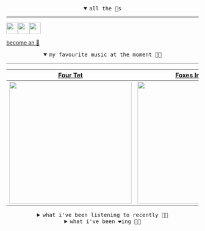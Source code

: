 <details open>

<summary align="center"><samp>all the 🥚s</samp></summary>
<hr />

<a href="https://github.com/pvinis"><img src="https://avatars0.githubusercontent.com/u/100233?s=90&v=4" width="30" height="30" /><a href="https://github.com/maxPugh"><img src="https://avatars2.githubusercontent.com/u/46350013?s=90&u=52a601eaa2d272b35477d096fe782ebf0a8a1f68&v=4" width="30" height="30" /><a href="https://github.com/bitttttten"><img src="https://avatars2.githubusercontent.com/u/19930241?s=90&u=2aef7cbf4a59d361894145c97676391ec46fea4d&v=4" width="30" height="30" />

<samp><a href="https://github.com/bitttttten/bitttttten/stargazers">become an 🥚</a></samp>

</details>

<details open>

<summary align="center"><samp>my favourite music at the moment 🎵🎶</samp></summary>
<hr />

<!-- toc -->

| [Four Tet](https://open.spotify.com/artist/7Eu1txygG6nJttLHbZdQOh)                                                                                               | [Foxes In Fiction](https://open.spotify.com/artist/3GSt4ZSP1wEtdbcTTbwjpW)                                                                                       | [Loke Rahbek](https://open.spotify.com/artist/6fiX1FdXGRLUMN8xvwfgpw)                                                                                            | [Alabaster DePlume](https://open.spotify.com/artist/3LfKt6bEMIfFIEryeai8Mm)                                                                                      |
| ---------------------------------------------------------------------------------------------------------------------------------------------------------------- | ---------------------------------------------------------------------------------------------------------------------------------------------------------------- | ---------------------------------------------------------------------------------------------------------------------------------------------------------------- | ---------------------------------------------------------------------------------------------------------------------------------------------------------------- |
| [<img src="https://i.scdn.co/image/f96458025a0640bf1d3c8f764a42ec21d4db1eae" width="320" height="auto">](https://open.spotify.com/artist/7Eu1txygG6nJttLHbZdQOh) | [<img src="https://i.scdn.co/image/bf62ae0b2e31f68694ca44e8d0ef33e51714a4f8" width="320" height="auto">](https://open.spotify.com/artist/3GSt4ZSP1wEtdbcTTbwjpW) | [<img src="https://i.scdn.co/image/d63ce5d3f8c23b4835a1bede506b0e6d3190b57b" width="320" height="auto">](https://open.spotify.com/artist/6fiX1FdXGRLUMN8xvwfgpw) | [<img src="https://i.scdn.co/image/8dcd7c992f677beb7e1e6140537a0c6fcf82f57f" width="320" height="auto">](https://open.spotify.com/artist/3LfKt6bEMIfFIEryeai8Mm) |

<!-- tocstop -->

</details>

<details>

<summary align="center"><samp>what i've been listening to recently 🎵🎶</samp></summary>
<hr />

<!-- toc -->

| [Session Add<br />Skee Mask](https://open.spotify.com/track/6hJGROg9R72r3INlStq3H9)                                                                             | [Poly<br />Daphni](https://open.spotify.com/track/70GeFg0Hy8uvIoujccyWgz)                                                                                       | [Retrace<br />Lusine](https://open.spotify.com/track/6zWPZbsXf0VURxOk8y5Cu6)                                                                                    | [Shells<br />Teebs](https://open.spotify.com/track/4xAl4GpHPNJLRC1I7eIxz0)                                                                                      |
| --------------------------------------------------------------------------------------------------------------------------------------------------------------- | --------------------------------------------------------------------------------------------------------------------------------------------------------------- | --------------------------------------------------------------------------------------------------------------------------------------------------------------- | --------------------------------------------------------------------------------------------------------------------------------------------------------------- |
| [<img src="https://i.scdn.co/image/0fc9aa7f2a66a2bd99566443e45d05c798009fcd" width="320" height="auto">](https://open.spotify.com/track/6hJGROg9R72r3INlStq3H9) | [<img src="https://i.scdn.co/image/5895bee200793723e472d408baab9235dd0ce16d" width="320" height="auto">](https://open.spotify.com/track/70GeFg0Hy8uvIoujccyWgz) | [<img src="https://i.scdn.co/image/be948d64b498d3b3c1cedd19ca44bfef5e1b9e1c" width="320" height="auto">](https://open.spotify.com/track/6zWPZbsXf0VURxOk8y5Cu6) | [<img src="https://i.scdn.co/image/5ae35abbcca16ff670722c6f8f176b2314e6526d" width="320" height="auto">](https://open.spotify.com/track/4xAl4GpHPNJLRC1I7eIxz0) |

<!-- tocstop -->

</details>

<details>

<summary align="center"><samp>what i've been ❤️ing 🎵🎶</samp></summary>
<hr />

<!-- toc -->

| [Atoms Song<br />Teebs](https://open.spotify.com/album/19tj2J1Czpvnd1nNyPBGDU)                                                                                  | [What’s The Goodside?<br />Avey Tare](https://open.spotify.com/album/5jNA5QJJl8BynLKtyrkhGj)                                                                    | [song of the sleeping forest<br />Susumu Yokota](https://open.spotify.com/album/6H4YePZRcSJ23OOaqRujZP)                                                         | [A Forest<br />alva noto](https://open.spotify.com/album/3eUWleWNULYMRFI2noRZnT)                                                                                |
| --------------------------------------------------------------------------------------------------------------------------------------------------------------- | --------------------------------------------------------------------------------------------------------------------------------------------------------------- | --------------------------------------------------------------------------------------------------------------------------------------------------------------- | --------------------------------------------------------------------------------------------------------------------------------------------------------------- |
| [<img src="https://i.scdn.co/image/ab67616d0000b273b609c027e5fd56708a020b74" width="320" height="auto">](https://open.spotify.com/album/19tj2J1Czpvnd1nNyPBGDU) | [<img src="https://i.scdn.co/image/ab67616d0000b27340abcf3fa4d8cda2b45c4af0" width="320" height="auto">](https://open.spotify.com/album/5jNA5QJJl8BynLKtyrkhGj) | [<img src="https://i.scdn.co/image/ab67616d0000b273fb01ffa5b42745650131aefb" width="320" height="auto">](https://open.spotify.com/album/6H4YePZRcSJ23OOaqRujZP) | [<img src="https://i.scdn.co/image/ab67616d0000b2738de19c289dc2b39f9fa5ae64" width="320" height="auto">](https://open.spotify.com/album/3eUWleWNULYMRFI2noRZnT) |

<!-- tocstop -->

</details>
